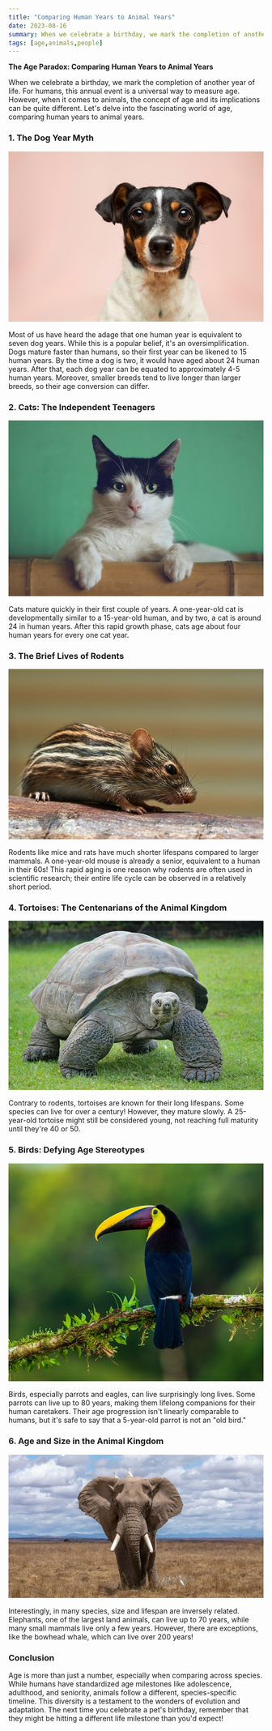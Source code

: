 ```yaml
---
title: "Comparing Human Years to Animal Years"
date: 2023-08-16
summary: When we celebrate a birthday, we mark the completion of another year of life. For humans, this annual event is a universal way to measure age. However, when it comes to animals, the concept of age and its implications can be quite different. Let's delve into the fascinating world of age, comparing human years to animal years.
tags: [age,animals,people]
---
```


**The Age Paradox: Comparing Human Years to Animal Years**

When we celebrate a birthday, we mark the completion of another year of life. For humans, this annual event is a universal way to measure age. However, when it comes to animals, the concept of age and its implications can be quite different. Let's delve into the fascinating world of age, comparing human years to animal years.

### 1. **The Dog Year Myth**

![Dog](dog.jpg)

Most of us have heard the adage that one human year is equivalent to seven dog years. While this is a popular belief, it's an oversimplification. Dogs mature faster than humans, so their first year can be likened to 15 human years. By the time a dog is two, it would have aged about 24 human years. After that, each dog year can be equated to approximately 4-5 human years. Moreover, smaller breeds tend to live longer than larger breeds, so their age conversion can differ.

### 2. **Cats: The Independent Teenagers**

![Cat](cat.jpg)

Cats mature quickly in their first couple of years. A one-year-old cat is developmentally similar to a 15-year-old human, and by two, a cat is around 24 in human years. After this rapid growth phase, cats age about four human years for every one cat year.

### 3. **The Brief Lives of Rodents**

![Mice](mice.jpg)

Rodents like mice and rats have much shorter lifespans compared to larger mammals. A one-year-old mouse is already a senior, equivalent to a human in their 60s! This rapid aging is one reason why rodents are often used in scientific research; their entire life cycle can be observed in a relatively short period.

### 4. **Tortoises: The Centenarians of the Animal Kingdom**

![Tortoise](tortoise.jpg)

Contrary to rodents, tortoises are known for their long lifespans. Some species can live for over a century! However, they mature slowly. A 25-year-old tortoise might still be considered young, not reaching full maturity until they're 40 or 50.

### 5. **Birds: Defying Age Stereotypes**

![Bird](bird.jpg)

Birds, especially parrots and eagles, can live surprisingly long lives. Some parrots can live up to 80 years, making them lifelong companions for their human caretakers. Their age progression isn't linearly comparable to humans, but it's safe to say that a 5-year-old parrot is not an "old bird."

### 6. **Age and Size in the Animal Kingdom**

![Elephant](elephant.jpg)

Interestingly, in many species, size and lifespan are inversely related. Elephants, one of the largest land animals, can live up to 70 years, while many small mammals live only a few years. However, there are exceptions, like the bowhead whale, which can live over 200 years!

### **Conclusion**

Age is more than just a number, especially when comparing across species. While humans have standardized age milestones like adolescence, adulthood, and seniority, animals follow a different, species-specific timeline. This diversity is a testament to the wonders of evolution and adaptation. The next time you celebrate a pet's birthday, remember that they might be hitting a different life milestone than you'd expect!
